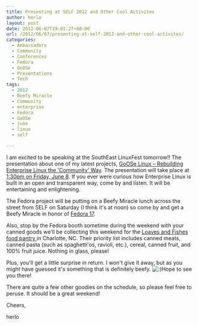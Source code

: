```yaml
---
title: Presenting at SELF 2012 and Other Cool Activites
author: herlo
layout: post
date: 2012-06-07T19:01:27+00:00
url: /2012/06/07/presenting-at-self-2012-and-other-cool-activites/
categories:
  - Ambassadors
  - Community
  - Conferences
  - Fedora
  - GoOSe
  - Presentations
  - Tech
tags:
  - 2012
  - Beefy Miracle
  - Community
  - enterprise
  - Fedora
  - GoOSe
  - june
  - linux
  - self

---
```

I am excited to be speaking at the SouthEast LinuxFest tomorrow!! The presentation about one of my latest projects, [GoOSe Linux – Rebuilding Enterprise Linux the 'Community' Way][1]. The presentation will take place at [1:30pm on Friday, June 8][2]. If you ever were curious how Enterprise Linux is built in an open and transparent way, come by and listen. It will be entertaining and enlightening.

The Fedora project will be putting on a Beefy Miracle lunch across the street from SELF on Saturday (I think it's at noon) so come by and get a Beefy Miracle in honor of [Fedora 17][3].

Also, stop by the Fedora booth sometime during the weekend with your canned goods we'll be collecting this weekend for the <a title="Loaves and Fishes" href="http://www.loavesandfishes.org" target="_blank">Loaves and Fishes food pantry </a>in Charlotte, NC. Their priority list includes canned meats, canned pasta (such as spaghetti'os, ravioli, etc.), cereal, canned fruit, and 100% fruit juice. Nothing in glass, please!

Plus, you'll get a little surprise in return. I won't give it away, but as you might have guessed it's something that is definitely beefy.  ![:)][4]Hope to see you there!

There are quite a few other goodies on the schedule, so please feel free to peruse. It should be a great weekend!

Cheers,

herlo

 [1]: https://speakerdeck.com/u/herlo/p/goose-linux-rebuilding-enterprise-linux
 [2]: http://www.southeastlinuxfest.org/2012s/sessions.html
 [3]: http://get.fedoraproject.org
 [4]: http://s0.wp.com/wp-includes/images/smilies/icon_smile.gif